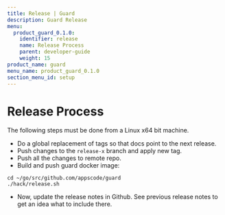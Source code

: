 ```yaml
---
title: Release | Guard
description: Guard Release
menu:
  product_guard_0.1.0:
    identifier: release
    name: Release Process
    parent: developer-guide
    weight: 15
product_name: guard
menu_name: product_guard_0.1.0
section_menu_id: setup
---
```


# Release Process

The following steps must be done from a Linux x64 bit machine.

- Do a global replacement of tags so that docs point to the next release.
- Push changes to the `release-x` branch and apply new tag.
- Push all the changes to remote repo.
- Build and push guard docker image:

```console
cd ~/go/src/github.com/appscode/guard
./hack/release.sh
```

- Now, update the release notes in Github. See previous release notes to get an idea what to include there.
